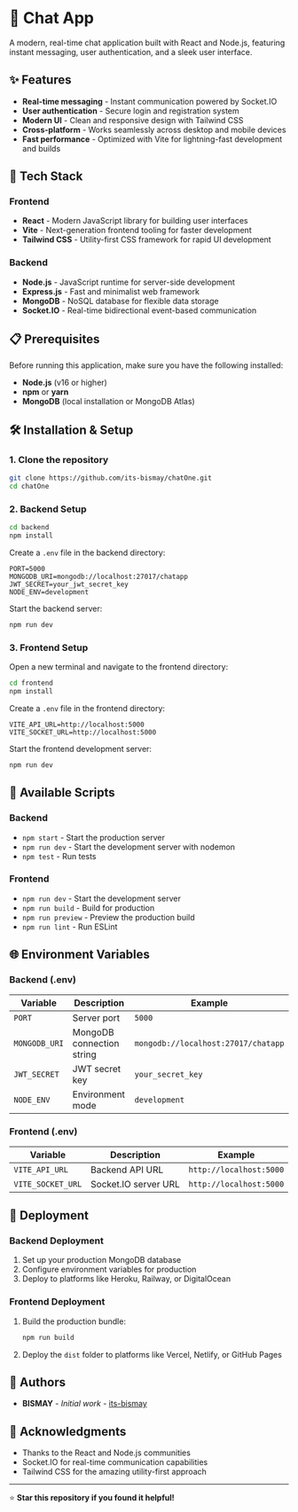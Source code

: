 # 💬 Chat App

A modern, real-time chat application built with React and Node.js, featuring instant messaging, user authentication, and a sleek user interface.

## ✨ Features

- **Real-time messaging** - Instant communication powered by Socket.IO
- **User authentication** - Secure login and registration system
- **Modern UI** - Clean and responsive design with Tailwind CSS
- **Cross-platform** - Works seamlessly across desktop and mobile devices
- **Fast performance** - Optimized with Vite for lightning-fast development and builds

## 🚀 Tech Stack

### Frontend
- **React** - Modern JavaScript library for building user interfaces
- **Vite** - Next-generation frontend tooling for faster development
- **Tailwind CSS** - Utility-first CSS framework for rapid UI development

### Backend
- **Node.js** - JavaScript runtime for server-side development
- **Express.js** - Fast and minimalist web framework
- **MongoDB** - NoSQL database for flexible data storage
- **Socket.IO** - Real-time bidirectional event-based communication

## 📋 Prerequisites

Before running this application, make sure you have the following installed:

- **Node.js** (v16 or higher)
- **npm** or **yarn**
- **MongoDB** (local installation or MongoDB Atlas)

## 🛠️ Installation & Setup

### 1. Clone the repository
```bash
git clone https://github.com/its-bismay/chatOne.git
cd chatOne
```

### 2. Backend Setup
```bash
cd backend
npm install
```

Create a `.env` file in the backend directory:
```env
PORT=5000
MONGODB_URI=mongodb://localhost:27017/chatapp
JWT_SECRET=your_jwt_secret_key
NODE_ENV=development
```

Start the backend server:
```bash
npm run dev
```

### 3. Frontend Setup
Open a new terminal and navigate to the frontend directory:
```bash
cd frontend
npm install
```

Create a `.env` file in the frontend directory:
```env
VITE_API_URL=http://localhost:5000
VITE_SOCKET_URL=http://localhost:5000
```

Start the frontend development server:
```bash
npm run dev
```

## 🔧 Available Scripts

### Backend
- `npm start` - Start the production server
- `npm run dev` - Start the development server with nodemon
- `npm test` - Run tests

### Frontend
- `npm run dev` - Start the development server
- `npm run build` - Build for production
- `npm run preview` - Preview the production build
- `npm run lint` - Run ESLint

## 🌐 Environment Variables

### Backend (.env)
| Variable | Description | Example |
|----------|-------------|---------|
| `PORT` | Server port | `5000` |
| `MONGODB_URI` | MongoDB connection string | `mongodb://localhost:27017/chatapp` |
| `JWT_SECRET` | JWT secret key | `your_secret_key` |
| `NODE_ENV` | Environment mode | `development` |

### Frontend (.env)
| Variable | Description | Example |
|----------|-------------|---------|
| `VITE_API_URL` | Backend API URL | `http://localhost:5000` |
| `VITE_SOCKET_URL` | Socket.IO server URL | `http://localhost:5000` |

## 🚀 Deployment

### Backend Deployment
1. Set up your production MongoDB database
2. Configure environment variables for production
3. Deploy to platforms like Heroku, Railway, or DigitalOcean

### Frontend Deployment
1. Build the production bundle:
   ```bash
   npm run build
   ```
2. Deploy the `dist` folder to platforms like Vercel, Netlify, or GitHub Pages

## 👥 Authors

- **BISMAY** - *Initial work* - [its-bismay](https://github.com/its-bismay)

## 🙏 Acknowledgments

- Thanks to the React and Node.js communities
- Socket.IO for real-time communication capabilities
- Tailwind CSS for the amazing utility-first approach

---

⭐ **Star this repository if you found it helpful!**
